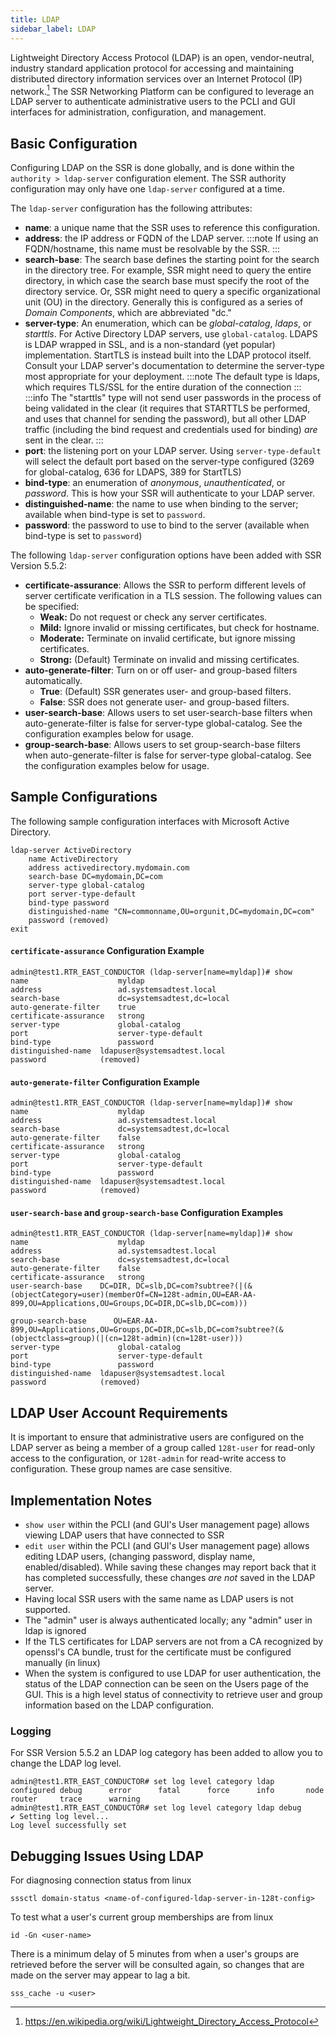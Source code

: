 ```yaml
---
title: LDAP
sidebar_label: LDAP
---
```


Lightweight Directory Access Protocol (LDAP) is an open, vendor-neutral, industry standard application protocol for accessing and maintaining distributed directory information services over an Internet Protocol (IP) network.[^1] The SSR Networking Platform can be configured to leverage an LDAP server to authenticate administrative users to the PCLI and GUI interfaces for administration, configuration, and management.

[^1]: https://en.wikipedia.org/wiki/Lightweight_Directory_Access_Protocol

## Basic Configuration
Configuring LDAP on the SSR is done globally, and is done within the `authority > ldap-server` configuration element. The SSR authority configuration may only have one `ldap-server` configured at a time.

The `ldap-server` configuration has the following attributes:

- **name**: a unique name that the SSR uses to reference this configuration.
- **address**: the IP address or FQDN of the LDAP server.
:::note
If using an FQDN/hostname, this name must be resolvable by the SSR.
:::
- **search-base**: The search base defines the starting point for the search in the directory tree. For example, SSR might need to query the entire directory, in which case the search base must specify the root of the directory service. Or, SSR might need to query a specific organizational unit (OU) in the directory. Generally this is configured as a series of _Domain Components_, which are abbreviated "dc."
- **server-type**: An enumeration, which can be _global-catalog_, _ldaps_, or _starttls_. For Active Directory LDAP servers, use `global-catalog`. LDAPS is LDAP wrapped in SSL, and is a non-standard (yet popular) implementation. StartTLS is instead built into the LDAP protocol itself. Consult your LDAP server's documentation to determine the server-type most appropriate for your deployment.
:::note
The default type is ldaps, which requires TLS/SSL for the entire duration of the connection
:::
:::info
The "starttls" type will not send user passwords in the process of being validated in the clear (it requires that STARTTLS be performed, and uses that channel for sending the password), but all other LDAP traffic (including the bind request and credentials used for binding) _are_ sent in the clear.
:::
- **port**: the listening port on your LDAP server. Using `server-type-default` will select the default port based on the server-type configured (3269 for global-catalog, 636 for LDAPS, 389 for StartTLS)
- **bind-type**: an enumeration of _anonymous_, _unauthenticated_, or _password_. This is how your SSR will authenticate to your LDAP server.
- **distinguished-name**: the name to use when binding to the server; available when bind-type is set to `password`.
- **password**: the password to use to bind to the server (available when bind-type is set to `password`)

The following `ldap-server` configuration options have been added with SSR Version 5.5.2:
- **certificate-assurance**: Allows the SSR to perform different levels of server certificate verification in a TLS session. The following values can be specified:
    - **Weak:** Do not request or check any server certificates.
    - **Mild:** Ignore invalid or missing certificates, but check for hostname.
    - **Moderate:** Terminate on invalid certificate, but ignore missing certificates.
    - **Strong:** (Default) Terminate on invalid and missing certificates.
- **auto-generate-filter**: Turn on or off user- and group-based filters automatically.
    - **True**: (Default) SSR generates user- and group-based filters.
    - **False**: SSR does not generate user- and group-based filters.
- **user-search-base**: Allows users to set user-search-base filters when auto-generate-filter is false for server-type global-catalog. See the configuration examples below for usage.
- **group-search-base**: Allows users to set group-search-base filters when auto-generate-filter is false for server-type global-catalog.  See the configuration examples below for usage.

## Sample Configurations
The following sample configuration interfaces with Microsoft Active Directory.
```
ldap-server ActiveDirectory
    name ActiveDirectory
    address activedirectory.mydomain.com
    search-base DC=mydomain,DC=com
    server-type global-catalog
    port server-type-default
    bind-type password
    distinguished-name "CN=commonname,OU=orgunit,DC=mydomain,DC=com"
    password (removed)
exit
```

#### `certificate-assurance` Configuration Example

```
admin@test1.RTR_EAST_CONDUCTOR (ldap-server[name=myldap])# show 
name                    myldap
address                 ad.systemsadtest.local
search-base             dc=systemsadtest,dc=local
auto-generate-filter    true
certificate-assurance   strong
server-type             global-catalog
port                    server-type-default
bind-type               password
distinguished-name  ldapuser@systemsadtest.local
password            (removed)
```

#### `auto-generate-filter` Configuration Example

```
admin@test1.RTR_EAST_CONDUCTOR (ldap-server[name=myldap])# show 
name                    myldap
address                 ad.systemsadtest.local
search-base             dc=systemsadtest,dc=local
auto-generate-filter    false
certificate-assurance   strong
server-type             global-catalog
port                    server-type-default
bind-type               password
distinguished-name  ldapuser@systemsadtest.local
password            (removed)
```

#### `user-search-base` and `group-search-base` Configuration Examples

```
admin@test1.RTR_EAST_CONDUCTOR (ldap-server[name=myldap])# show 
name                    myldap
address                 ad.systemsadtest.local
search-base             dc=systemsadtest,dc=local
auto-generate-filter    false
certificate-assurance   strong
user-search-base    DC=DIR, DC=slb,DC=com?subtree?(|(&(objectCategory=user)(memberOf=CN=128t-admin,OU=EAR-AA-899,OU=Applications,OU=Groups,DC=DIR,DC=slb,DC=com)))

group-search-base      OU=EAR-AA-899,OU=Applications,OU=Groups,DC=DIR,DC=slb,DC=com?subtree?(&(objectclass=group)(|(cn=128t-admin)(cn=128t-user)))
server-type             global-catalog
port                    server-type-default
bind-type               password
distinguished-name  ldapuser@systemsadtest.local
password            (removed)
```

## LDAP User Account Requirements
It is important to ensure that administrative users are configured on the LDAP server as being a member of a group called `128t-user` for read-only access to the configuration, or `128t-admin` for read-write access to configuration. These group names are case sensitive.

## Implementation Notes
- `show user` within the PCLI (and GUI's User management page) allows viewing LDAP users that have connected to SSR
- `edit user` within the PCLI (and GUI's User management page) allows editing LDAP users, (changing password, display name, enabled/disabled). While saving these changes may report back that it has completed successfully, these changes _are not_ saved in the LDAP server.
- Having local SSR users with the same name as LDAP users is not supported.
- The "admin" user is always authenticated locally;  any "admin" user in ldap is ignored
- If the TLS certificates for LDAP servers are not from a CA recognized by openssl's CA bundle, trust for the certificate must be configured manually (in linux)
- When the system is configured to use LDAP for user authentication, the status of the LDAP connection can be seen on the Users page of the GUI. This is a high level status of connectivity to retrieve user and group information based on the LDAP configuration.

### Logging
For SSR Version 5.5.2 an LDAP log category has been added to allow you to change the LDAP log level.

```
admin@test1.RTR_EAST_CONDUCTOR# set log level category ldap
configured debug      error      fatal      force      info       node       router     trace      warning    
admin@test1.RTR_EAST_CONDUCTOR# set log level category ldap debug
✔ Setting log level...
Log level successfully set
```

## Debugging Issues Using LDAP
For diagnosing connection status from linux
```
sssctl domain-status <name-of-configured-ldap-server-in-128t-config>
```
To test what a user's current group memberships are from linux
```
id -Gn <user-name>
```
There is a minimum delay of 5 minutes from when a user's groups are retrieved before the server will be consulted again, so changes that are made on the server may appear to lag a bit.
```
sss_cache -u <user>
```